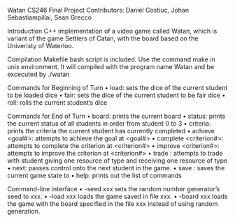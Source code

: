 Watan CS246 Final Project
Contributors: Daniel Costiuc, Johan Sebastiampillai, Sean Grecco

Introduction
C++ implementation of a video game called Watan, which is variant of the game Settlers of Catan, with the board based on the Univeristy of Waterloo.

Compilation
Makefile bash script is included. Use the command make in unix environment. It will compiled with the program name Watan and be excecuted by ./watan

Commands for Beginning of Turn
• load: sets the dice of the current student to be loaded dice
• fair: sets the dice of the current student to be fair dice
• roll: rolls the current student’s dice

Commands for End of Turn
• board: prints the current board
• status: prints the current status of all students in order from student 0 to 3
• criteria: prints the criteria the current student has currently completed
• achieve <goal\#>: attempts to achieve the goal at <goal\#>
• complete <criterion\#>: attempts to complete the criterion at <criterion\#>
• improve <criterion\#>: attempts to improve the criterion at <criterion\#>
• trade <colour> <give> <take>: attempts to trade with student <colour> giving one resource of type <give> and receiving one resource of type <take>
• next: passes control onto the next student in the game.
• save <file>: saves the current game state to <file>
• help: prints out the list of commands

Command-line interface
• -seed xxx sets the random number generator’s seed to xxx.
• -load xxx loads the game saved in file xxx.
• -board xxx loads the game with the board specified in the file xxx instead of using random generation.
